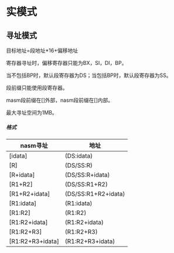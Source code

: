 # 实模式

## 寻址模式

目标地址=段地址*16+偏移地址

寄存器寻址时，偏移寄存器只能为BX，SI，DI，BP。

当不包括BP时，默认段寄存器为DS；当包括BP时，默认段寄存器为SS。

段前缀只能使用段寄存器。

masm段前缀在[]外部，nasm段前缀在[]内部。

最大寻址空间为1MB。

##### 格式
| nasm寻址 | 地址 |
|---|---|
| [idata] | (DS:idata) |
| [R] | (DS/SS:R) |
| [R+idata] | (DS/SS:R+idata) |
| [R1+R2] | (DS/SS:R1+R2) |
| [R1+R2+idata] | (DS/SS:R1+R2+idata) |
| [R1:idata] | (R1:idata) |
| [R1:R2] | (R1:R2) |
| [R1:R2+idata] | (R1:R2+idata) |
| [R1:R2+R3] | (R1:R2+R3) | |
| [R1:R2+R3+idata] | (R1:R2+R3+idata) |